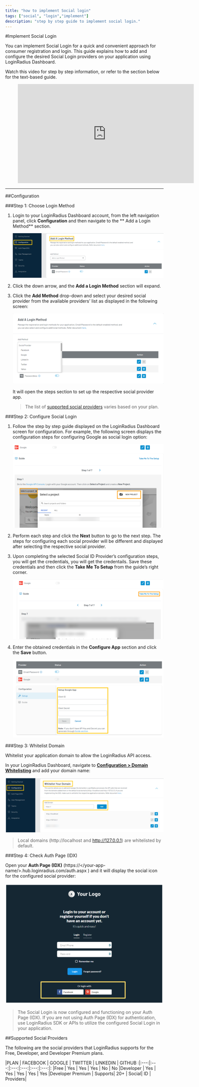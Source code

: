 ```yaml
---
title: "how to implement Social login"
tags: ["social", "login","implement"]
description: "step by step guide to implement social login."
---
```


#Implement Social Login


You can implement Social Login for a quick and convenient approach for consumer registration and login. This guide explains how to add and configure the desired Social Login providers on your application using LoginRadius Dashboard.

Watch this video for step by step information, or refer to the section below for the text-based guide.


<figure class="video_container">
<iframe width="560" height="315" src="https://www.youtube.com/embed/gd5Ig1S4P_U" frameborder="0" allow="accelerometer; autoplay; clipboard-write; encrypted-media; gyroscope; picture-in-picture" allowfullscreen></iframe></figure>

---

##Configuration

###Step 1: Choose Login Method 

1. Login to your LoginRadius Dashboard account, from the left navigation panel, click **Configuration** and then navigate to the ** Add a Login Method** section.

   ![alt_text](./images/addaloginmethod.png "image_tooltip")


2. Click the down arrow, and the **Add a Login Method** section will expand.

3. Click the **Add Method** drop-down and select your desired social provider from the available providers’ list as displayed in the following screen:

   ![alt_text](./images/selectproviders.png "image_tooltip")


   It will open the steps section to set up the respective social provider app. 

   > The list of [supported social providers](#supported-social-providers) varies based on your plan. 

###Step 2: Configure Social Login 

1. Follow the step by step guide displayed on the LoginRadius Dashboard screen for configuration. For example, the following screen displays the configuration steps for configuring Google as social login option:

   ![alt_text](./images/configsteps.png "image_tooltip")

2. Perform each step and click the **Next** button to go to the next step.
The steps for configuring each social provider will be different and displayed after selecting the respective social provider.


3. Upon completing the selected Social ID Provider’s configuration steps, you will get the credentials, you will get the credentails. Save these credentials and then click the **Take Me To Setup** from the guide’s right corner.

   ![alt_text](./images/takemetosetup.png "image_tooltip")


4. Enter the obtained credentials in the **Configure App** section and click the **Save** button.

   ![alt_text](./images/configuresave.png "image_tooltip")

###Step 3: Whitelist Domain

Whitelist your application domain to allow the LoginRadius API access.

In your LoginRadius Dashboard, navigate to **[Configuration > Domain Whitelisting](https://dashboard.loginradius.com/configuration)** and add your domain name:

![alt_text](./images/whitelistingdomain.png "image_tooltip")

> Local domains (http://localhost and http://127.0.0.1) are whitelisted by default.


###Step 4: Check Auth Page (IDX)

Open your **Auth Page (IDX)** (https://</your-app-name/>.hub.loginradius.com/auth.aspx ) and it will display the social icon for the configured social provider:

![alt_text](./images/idxsocial.png "image_tooltip")

> The Social Login is now configured and functioning on your Auth Page (IDX). If you are not using Auth Page (IDX) for authentication, use LoginRadius SDK or APIs to utilize the configured Social Login in your application.

##Supported Social Providers

The following are the social providers that LoginRadius supports for the Free, Developer, and Developer Premium plans.


|PLAN |	FACEBOOK |	GOOGLE |	TWITTER |	LINKEDIN |	GITHUB
:|:---:|:---:|:---:|:---:|:---:|:---:|:
|Free |	Yes |	Yes |	Yes |	No | No
|Developer	| Yes	| Yes	| Yes	| Yes	| Yes
|Developer Premium	| Supports| 20+ | Social| ID | Providers| 			
